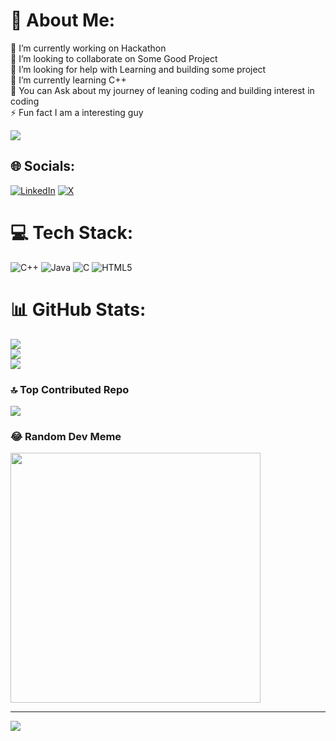 # 💫 About Me:
🔭 I’m currently working on Hackathon<br>👯 I’m looking to collaborate on Some Good Project <br>🤝 I’m looking for help with Learning and building some project<br>🌱 I’m currently learning C++<br>💬 You can Ask about my journey of leaning coding and building interest in coding<br>⚡ Fun fact I am a interesting guy 

![](https://quotes-github-readme.vercel.app/api?type=horizontal&theme=light)

## 🌐 Socials:
[![LinkedIn](https://img.shields.io/badge/LinkedIn-%230077B5.svg?logo=linkedin&logoColor=white)](https://linkedin.com/in/keshav-jindal-092088291) [![X](https://img.shields.io/badge/X-black.svg?logo=X&logoColor=white)](https://x.com/@keshav4120) 

# 💻 Tech Stack:
![C++](https://img.shields.io/badge/c++-%2300599C.svg?style=for-the-badge&logo=c%2B%2B&logoColor=white) ![Java](https://img.shields.io/badge/java-%23ED8B00.svg?style=for-the-badge&logo=openjdk&logoColor=white) ![C](https://img.shields.io/badge/c-%2300599C.svg?style=for-the-badge&logo=c&logoColor=white) ![HTML5](https://img.shields.io/badge/html5-%23E34F26.svg?style=for-the-badge&logo=html5&logoColor=white)
# 📊 GitHub Stats:
![](https://github-readme-stats.vercel.app/api?username=Keshav4120&theme=blue-green&hide_border=false&include_all_commits=false&count_private=false)<br/>
![](https://github-readme-streak-stats.herokuapp.com/?user=Keshav4120&theme=blue-green&hide_border=false)<br/>
![](https://github-readme-stats.vercel.app/api/top-langs/?username=Keshav4120&theme=blue-green&hide_border=false&include_all_commits=false&count_private=false&layout=compact)


### 🔝 Top Contributed Repo
![](https://github-contributor-stats.vercel.app/api?username=Keshav4120&limit=5&theme=dark&combine_all_yearly_contributions=true)

### 😂 Random Dev Meme
<img src='https://memer-new.vercel.app/' style="height: 400px;"/>

---
[![](https://visitcount.itsvg.in/api?id=Keshav4120&icon=2&color=0)](https://visitcount.itsvg.in)

<!-- Proudly created with GPRM ( https://gprm.itsvg.in ) -->

